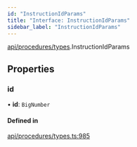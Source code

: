 ```yaml
---
id: "InstructionIdParams"
title: "Interface: InstructionIdParams"
sidebar_label: "InstructionIdParams"
---
```


[api/procedures/types](../../../../../modules/API/Procedures/Types/Types.md).InstructionIdParams

## Properties

### id

• **id**: `BigNumber`

#### Defined in

[api/procedures/types.ts:985](https://github.com/PolymeshAssociation/polymesh-sdk/blob/5b946f904/src/api/procedures/types.ts#L985)
